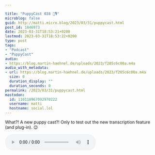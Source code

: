 ```yaml
---

title: "PuppyCast 028 🐶🎙"
microblog: false
guid: http://matti.micro.blog/2023/03/31/puppycast.html
post_id: 1846973
date: 2023-03-31T18:53:21+0200
lastmod: 2023-03-31T18:53:22+0200
type: post
tags:
- "Podcast"
- "PuppyCast"
audio:
- https://blog.martin-haehnel.de/uploads/2023/f285c6c00a.m4a
audio_with_metadata:
- url: https://blog.martin-haehnel.de/uploads/2023/f285c6c00a.m4a
  size: 0
  duration_display: ""
  duration_seconds: 0
permalink: /2023/03/31/puppycast.html
mastodon:
  id: 110118967092970222
  username: matti
  hostname: social.lol
---
```

<p>What?! A new puppy cast?! Only to test out the new transcription feature (and plug-in). 😉</p>
<audio controls="controls" src="https://blog.martin-haehnel.de/uploads/2023/f285c6c00a.m4a" preload="metadata" />
